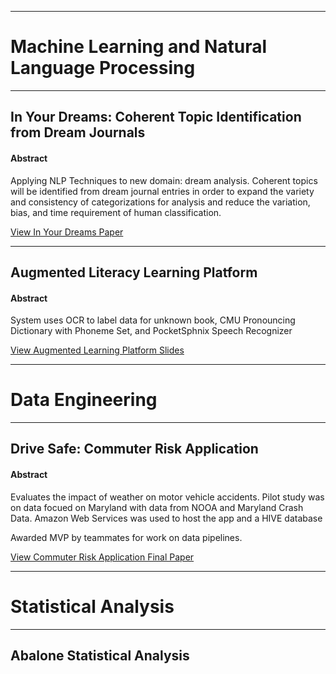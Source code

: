 ___

# Machine Learning and Natural Language Processing
___
## In Your Dreams: Coherent Topic Identification from Dream Journals 
#### Abstract

Applying NLP Techniques to new domain: dream analysis. Coherent topics will be identified from dream journal entries in order to expand the variety and consistency of categorizations for analysis and reduce the variation, bias, and time requirement of human classification.

<a href="kari0219.github.io/pdfs/InYourDreams_Topic_Identification_NLP.pdf" target="_blank">View In Your Dreams Paper </a>

___


## Augmented Literacy Learning Platform
#### Abstract

System uses OCR to label data for unknown book, CMU Pronouncing Dictionary with Phoneme Set, and PocketSphnix Speech Recognizer 

<a href="kari0219.github.io/pdfs/Augmented%20Reality.pdf" target="_blank">View Augmented Learning Platform Slides </a>

___

# Data Engineering
___

## Drive Safe: Commuter Risk Application
#### Abstract

Evaluates the impact of weather on motor vehicle accidents. Pilot study was on data focued on Maryland with data from NOOA and Maryland Crash Data. 
Amazon Web Services was used to host the app and a HIVE database

Awarded MVP by teammates for work on data pipelines.

<a href="kari0219.github.io/pdfs/W205_Course_Project_FinalReport_Commuter_Risk_Application.pdf" target="_blank">View Commuter Risk Application Final Paper </a>



___

# Statistical Analysis
___
## Abalone Statistical Analysis


